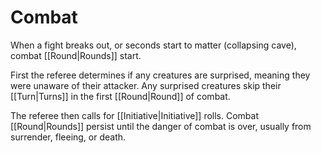 # Combat

When a fight breaks out, or seconds start to matter (collapsing cave), combat [[Round\|Rounds]] start.

First the referee determines if any creatures are surprised, meaning they were unaware of their attacker. Any surprised creatures skip their [[Turn\|Turns]] in the first [[Round\|Round]] of combat.

The referee then calls for [[Initiative\|Initiative]] rolls. Combat [[Round\|Rounds]] persist until the danger of combat is over, usually from surrender, fleeing, or death. 